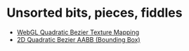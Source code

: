 # Unsorted bits, pieces, fiddles

* [WebGL Quadratic Bezier Texture Mapping](https://andremichelle.github.io/snippets/webgl-quadratic-bezier-texture-mapping/)
* [2D Quadratic Bezier AABB (Bounding Box)](https://andremichelle.github.io/snippets/2d-quadratic-bezier-aabb/)